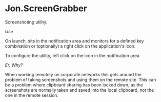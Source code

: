 Jon.ScreenGrabber
=============

Screenshoting utility.

*Use*

On launch, sits in the notification area and monitors for a defined key combination or (optionally) a right click on the application's icon.

To configure the utility, left click on the icon in the notification area.


*Er, Why?*

When working remotely on corporate networks this gets around the problem of taking screenshots and using them on the remote site. This can be a problem where clipboard sharing has been locked down, as the screenshots are normally taken and saved into the local clipboard, not the one in the remote session.





